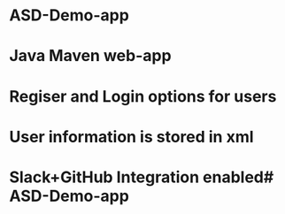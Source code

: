 # ASD-Demo-app
# Java Maven web-app
# Regiser and Login options for users
# User information is stored in xml
# Slack+GitHub Integration enabled# ASD-Demo-app
